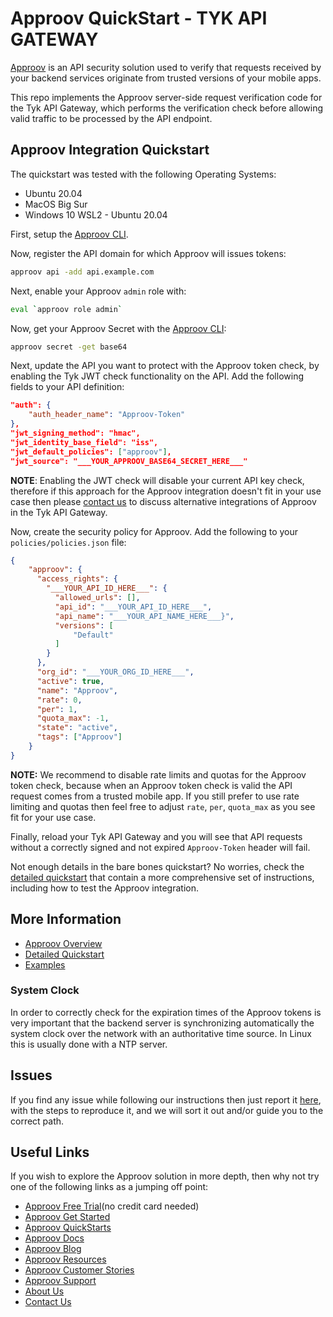 # Approov QuickStart - TYK API GATEWAY

[Approov](https://approov.io) is an API security solution used to verify that requests received by your backend services originate from trusted versions of your mobile apps.

This repo implements the Approov server-side request verification code for the Tyk API Gateway, which performs the verification check before allowing valid traffic to be processed by the API endpoint.


## Approov Integration Quickstart

The quickstart was tested with the following Operating Systems:

* Ubuntu 20.04
* MacOS Big Sur
* Windows 10 WSL2 - Ubuntu 20.04

First, setup the [Approov CLI](https://approov.io/docs/latest/approov-installation/index.html#initializing-the-approov-cli).

Now, register the API domain for which Approov will issues tokens:

```bash
approov api -add api.example.com
```

Next, enable your Approov `admin` role with:

```bash
eval `approov role admin`
```

Now, get your Approov Secret with the [Approov CLI](https://approov.io/docs/latest/approov-installation/index.html#initializing-the-approov-cli):

```bash
approov secret -get base64
```

Next, update the API you want to protect with the Approov token check, by enabling the Tyk JWT check functionality on the API. Add the following fields to your API definition:

```json
"auth": {
    "auth_header_name": "Approov-Token"
},
"jwt_signing_method": "hmac",
"jwt_identity_base_field": "iss",
"jwt_default_policies": ["approov"],
"jwt_source": "___YOUR_APPROOV_BASE64_SECRET_HERE___"
```

**NOTE**: Enabling the JWT check will disable your current API key check, therefore if this approach for the Approov integration doesn't fit in your use case then please [contact us](https://approov.io/contact) to discuss alternative integrations of Approov in the Tyk API Gateway.

Now, create the security policy for Approov. Add the following to your `policies/policies.json` file:

```json
{
    "approov": {
      "access_rights": {
        "___YOUR_API_ID_HERE___": {
          "allowed_urls": [],
          "api_id": "___YOUR_API_ID_HERE___",
          "api_name": "___YOUR_API_NAME_HERE___}",
          "versions": [
              "Default"
          ]
        }
      },
      "org_id": "___YOUR_ORG_ID_HERE___",
      "active": true,
      "name": "Approov",
      "rate": 0,
      "per": 1,
      "quota_max": -1,
      "state": "active",
      "tags": ["Approov"]
    }
}
```

**NOTE:** We recommend to disable rate limits and quotas for the Approov token check, because when an Approov token check is valid the API request comes from a trusted mobile app. If you still prefer to use rate limiting and quotas then feel free to adjust `rate`, `per`, `quota_max` as you see fit for your use case.

Finally, reload your Tyk API Gateway and you will see that API requests without a correctly signed and not expired `Approov-Token` header will fail.

Not enough details in the bare bones quickstart? No worries, check the [detailed quickstart](docs/APPROOV_TOKEN_QUICKSTART.md) that contain a more comprehensive set of instructions, including how to test the Approov integration.


## More Information

* [Approov Overview](OVERVIEW.md)
* [Detailed Quickstart](docs/APPROOV_TOKEN_QUICKSTART.md)
* [Examples](EXAMPLES.md)

### System Clock

In order to correctly check for the expiration times of the Approov tokens is very important that the backend server is synchronizing automatically the system clock over the network with an authoritative time source. In Linux this is usually done with a NTP server.


## Issues

If you find any issue while following our instructions then just report it [here](https://github.com/approov/quickstart-tyk-api-gateway-token-check/issues), with the steps to reproduce it, and we will sort it out and/or guide you to the correct path.


## Useful Links

If you wish to explore the Approov solution in more depth, then why not try one of the following links as a jumping off point:

* [Approov Free Trial](https://approov.io/signup)(no credit card needed)
* [Approov Get Started](https://approov.io/product/demo)
* [Approov QuickStarts](https://approov.io/docs/latest/approov-integration-examples/)
* [Approov Docs](https://approov.io/docs)
* [Approov Blog](https://approov.io/blog/)
* [Approov Resources](https://approov.io/resource/)
* [Approov Customer Stories](https://approov.io/customer)
* [Approov Support](https://approov.io/contact)
* [About Us](https://approov.io/company)
* [Contact Us](https://approov.io/contact)
